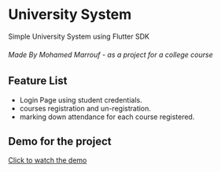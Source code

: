 # University System

Simple University System using Flutter SDK

###### Made By Mohamed Marrouf - as a project for a college course

## Feature List

- Login Page using student credentials.
- courses registration and un-registration.
- marking down attendance for each course registered.

## Demo for the project
<a target="_blank" href="https://youtu.be/MJudspGSvnQ">Click to watch the demo</a>
